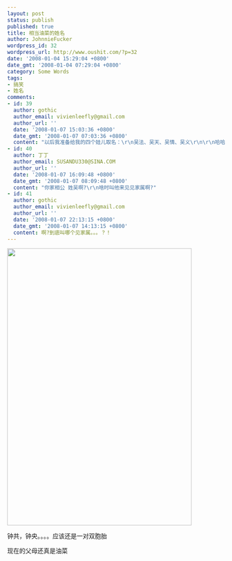 ```yaml
---
layout: post
status: publish
published: true
title: 相当油菜的姓名
author: JohnnieFucker
wordpress_id: 32
wordpress_url: http://www.oushit.com/?p=32
date: '2008-01-04 15:29:04 +0800'
date_gmt: '2008-01-04 07:29:04 +0800'
category: Some Words
tags:
- 搞笑
- 姓名
comments:
- id: 39
  author: gothic
  author_email: vivienleefly@gmail.com
  author_url: ''
  date: '2008-01-07 15:03:36 +0800'
  date_gmt: '2008-01-07 07:03:36 +0800'
  content: "以后我准备给我的四个娃儿取名：\r\n吴法、吴天、吴情、吴义\r\n\r\n哈哈哈哈哈哈哈"
- id: 40
  author: 丁丁
  author_email: SUSANDU330@SINA.COM
  author_url: ''
  date: '2008-01-07 16:09:48 +0800'
  date_gmt: '2008-01-07 08:09:48 +0800'
  content: "你家相公 姓吴啊?\r\n啥时叫他来见见家属啊?"
- id: 41
  author: gothic
  author_email: vivienleefly@gmail.com
  author_url: ''
  date: '2008-01-07 22:13:15 +0800'
  date_gmt: '2008-01-07 14:13:15 +0800'
  content: 啊?到底叫哪个见家属。。。？！
---
```

<p><img src="http://photo14.yupoo.com/20080104/142347_946892501_oyjobnhm.jpg" height="640" width="427" /></p>
<p>钟共，钟央。。。。应该还是一对双胞胎</p>
<p>现在的父母还真是油菜</p>
